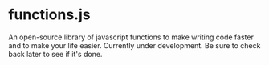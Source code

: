 functions.js
============

An open-source library of javascript functions to make writing code faster and to make your life easier. Currently under development. Be sure to check back later to see if it's done.
